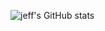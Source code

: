 ![jeff's GitHub stats](https://github-readme-stats.vercel.app/api?username=bat-kryptonyte&count_private=true)
